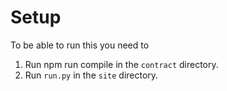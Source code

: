 # Setup

To be able to run this you need to

1. Run npm run compile in the `contract` directory.
2. Run `run.py` in the `site` directory.
